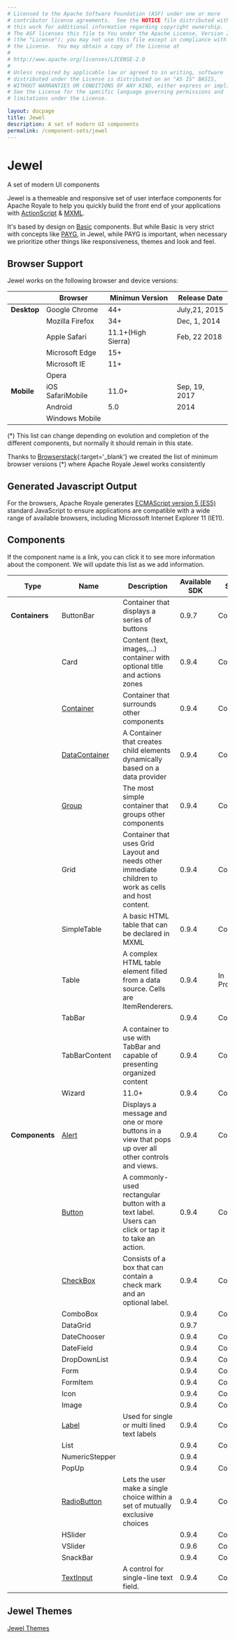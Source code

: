 ```yaml
---
# Licensed to the Apache Software Foundation (ASF) under one or more
# contributor license agreements.  See the NOTICE file distributed with
# this work for additional information regarding copyright ownership.
# The ASF licenses this file to You under the Apache License, Version 2.0
# (the "License"); you may not use this file except in compliance with
# the License.  You may obtain a copy of the License at
# 
# http://www.apache.org/licenses/LICENSE-2.0
# 
# Unless required by applicable law or agreed to in writing, software
# distributed under the License is distributed on an "AS IS" BASIS,
# WITHOUT WARRANTIES OR CONDITIONS OF ANY KIND, either express or implied.
# See the License for the specific language governing permissions and
# limitations under the License.

layout: docpage
title: Jewel
description: A set of modern UI components
permalink: /component-sets/jewel
---
```


# Jewel

A set of modern UI components

Jewel is a themeable and responsive set of user interface components for Apache Royale to help you quickly build the front end of your applications with [ActionScript](features/as3) & [MXML](features/mxml).

It's based by design on [Basic](component-sets/basic) components. But while Basic is very strict with concepts like [PAYG](features/payg), in Jewel, while PAYG is important, when necessary we prioritize other things like responsiveness, themes and look and feel.

## Browser Support

Jewel works on the following browser and device versions:

|         	    | Browser             	| Minimun Version 	| Release Date   |
|-----------	|-------------------	|-----------------	| -------------- |
| __Desktop__ 	| Google Chrome        	| 44+     	        | July,21, 2015  |
|           	| Mozilla Firefox      	| 34+     	        | Dec, 1, 2014   |
|            	| Apple Safari         	| 11.1+(High Sierra)| Feb, 22 2018   |
|            	| Microsoft Edge       	| 15+              	|                |
|            	| Microsoft IE      	| 11+             	|                |
|            	| Opera             	|               	|
| __Mobile__  	| iOS SafariMobile    	| 11.0+          	| Sep, 19, 2017  |
|             	| Android            	| 5.0            	| 2014           |
|             	| Windows Mobile    	|               	|                |

(*) This list can change depending on evolution and completion of the different components, but normally it should remain in this state.

Thanks to [Browserstack](https://www.browserstack.com){:target='_blank'} we created the list of minimum browser versions (*) where Apache Royale Jewel works consistently

## Generated Javascript Output

For the browsers, Apache Royale generates [ECMAScript version 5 (ES5)](https://en.wikipedia.org/wiki/ECMAScript) standard JavaScript to ensure applications are compatible with a wide range of available browsers, including Microssoft Internet Explorer 11 (IE11).

## Components
If the component name is a link, you can click it to see more information about the component. We will update this list as we add information.

| Type          	| Name                                                  | Description                                                                      | Available SDK 	   | State     	   |
|------------------	|------------------------------------------------------ |--------------------------------------------------------------------------------- |------------------ |-------------- |
| __Containers__  	| ButtonBar                                             | Container that displays a series of buttons                                      | 0.9.7             | Complete      |
|   	            | Card                  	                            | Content (text, images,...) container with optional title and actions zones       | 0.9.4             | Complete      |
|   	            | [Container](component-sets/jewel/container)           | Container that surrounds other components                                        | 0.9.4             | Complete      |
|   	            | [DataContainer](component-sets/jewel/datacontainer)   | A Container that creates child elements dynamically based on a data provider     | 0.9.4             | Complete      |
|   	            | [Group](component-sets/jewel/group)                   | The most simple container that groups other components                 	       | 0.9.4             | Complete      |
|                	| Grid              	     | Container that uses Grid Layout and needs other immediate children to work as cells and host content. 	| 0.9.4    	| Complete |
|                	| SimpleTable	    | A basic HTML table that can be declared in MXML                                                     	| 0.9.4              	| Complete      |
|                	| Table                    | A complex HTML table element filled from a data source. Cells are ItemRenderers.                    	| 0.9.4              	| In Progress   |
|               	| TabBar  	            |                                                                                                      	| 0.9.4    	| Complete |
|                	| TabBarContent    | A container to use with TabBar and capable of presenting organized content                            	| 0.9.4    	| Complete |
|                	| Wizard             	    | 11.0+                                                                                                	| 0.9.4    	| Complete |
| __Components__ 	| [Alert](component-sets/jewel/alert)            	    | Displays a message and one or more buttons in a view that pops up over all other controls and views. 	| 0.9.4         	| Complete  	|
|               	| [Button](component-sets/jewel/button)          	    | A commonly-used rectangular button with a text label. Users can click or tap it to take an action. 	| 0.9.4         	| Complete  	|
|                 	| [CheckBox](component-sets/jewel/checkbox)        	    | Consists of a box that can contain a check mark and an optional label.	| 0.9.4         	| Complete  	|
|                	| ComboBox            |                                                                                                      	| 0.9.4    	| Complete	|
|                	| DataGrid        |                                                                                                      	|  0.9.7             	|           	|
|                	| DateChooser        |                                                                                                      	| 0.9.4    	| Complete |
|                	| DateField            |                                                                                                      	| 0.9.4    	| Complete |
|               	| DropDownList      |                                                                                                      	| 0.9.4    	| Complete |
|               	| Form                      |                                                                                                      	| 0.9.4    	| Complete |
|               	| FormItem      	    |                                                                                                      	| 0.9.4    	| Complete |
|                	| Icon                	    |                                                                                                      	| 0.9.4    	| Complete |
|               	| Image                    |                                                                                                      	| 0.9.4    	| Complete |
|               	| [Label](component-sets/jewel/label)               	    |  Used for single or multi lined text labels                                  	| 0.9.4    	| Complete	|
|               	| List               	    |                                                                                                      	| 0.9.4    	| Complete |
|               	| NumericStepper  |                                                                                                      	| 0.9.4               	|           	|
|               	| PopUp                    |                                                                                                      	| 0.9.4    	| Complete |
|               	| [RadioButton](component-sets/jewel/radiobutton)  	    | Lets the user make a single choice within a set of mutually exclusive choices	| 0.9.4         	| Complete  	|
|               	| HSlider                  |                                                                                                      	| 0.9.4    	| Complete |
|               	| VSlider                  |                                                                                                      	| 0.9.6    	| Complete |
|               	| SnackBar  	   	    |                                                                                                      	| 0.9.4    	| Complete |
|               	| [TextInput](component-sets/jewel/textinput)        	| A control for single-line text field. 	| 0.9.4         	| Complete  	|

## Jewel Themes

[Jewel Themes](component-sets/jewel/jewel-themes)
